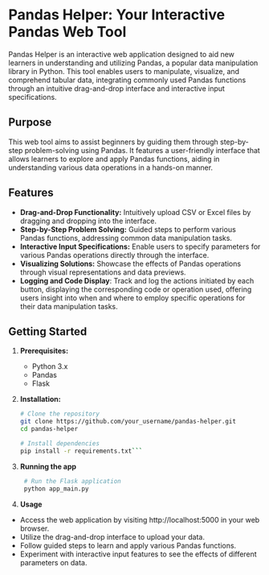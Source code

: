 # Pandas Helper: Your Interactive Pandas Web Tool

Pandas Helper is an interactive web application designed to aid new learners in understanding and utilizing Pandas, a popular data manipulation library in Python. This tool enables users to manipulate, visualize, and comprehend tabular data, integrating commonly used Pandas functions through an intuitive drag-and-drop interface and interactive input specifications.

## Purpose

This web tool aims to assist beginners by guiding them through step-by-step problem-solving using Pandas. It features a user-friendly interface that allows learners to explore and apply Pandas functions, aiding in understanding various data operations in a hands-on manner.

## Features

- **Drag-and-Drop Functionality:** Intuitively upload CSV or Excel files by dragging and dropping into the interface.
- **Step-by-Step Problem Solving:** Guided steps to perform various Pandas functions, addressing common data manipulation tasks.
- **Interactive Input Specifications:** Enable users to specify parameters for various Pandas operations directly through the interface.
- **Visualizing Solutions:** Showcase the effects of Pandas operations through visual representations and data previews.
- **Logging and Code Display**: Track and log the actions initiated by each button, displaying the corresponding code or operation used, offering users insight into when and where to employ specific operations for their data manipulation tasks.






## Getting Started

1. **Prerequisites:**
   - Python 3.x
   - Pandas
   - Flask

2. **Installation:**

   ```bash
   # Clone the repository
   git clone https://github.com/your_username/pandas-helper.git
   cd pandas-helper

   # Install dependencies
   pip install -r requirements.txt```
3. **Running the app**
   ```bash
    # Run the Flask application
    python app_main.py
   
4. **Usage**

- Access the web application by visiting http://localhost:5000 in your web browser.
- Utilize the drag-and-drop interface to upload your data.
- Follow guided steps to learn and apply various Pandas functions.
- Experiment with interactive input features to see the effects of different parameters on data.
